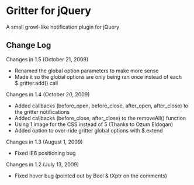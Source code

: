 # Gritter for jQuery

A small growl-like notification plugin for jQuery

## Change Log

Changes in 1.5 (October 21, 2009)

* Renamed the global option parameters to make more sense
* Made it so the global options are only being ran once instead of each $.gritter.add() call

Changes in 1.4 (October 20, 2009)

* Added callbacks (before_open, before_close, after_open, after_close) to the gritter notifications
* Added callbacks (before_close, after_close) to the removeAll() function
* Using 1 image for the CSS instead of 5 (Thanks to Ozum Eldogan)
* Added option to over-ride gritter global options with $.extend

Changes in 1.3 (August 1, 2009)

* Fixed IE6 positioning bug

Changes in 1.2 (July 13, 2009)

* Fixed hover bug (pointed out by Beel & tXptr on the comments)
